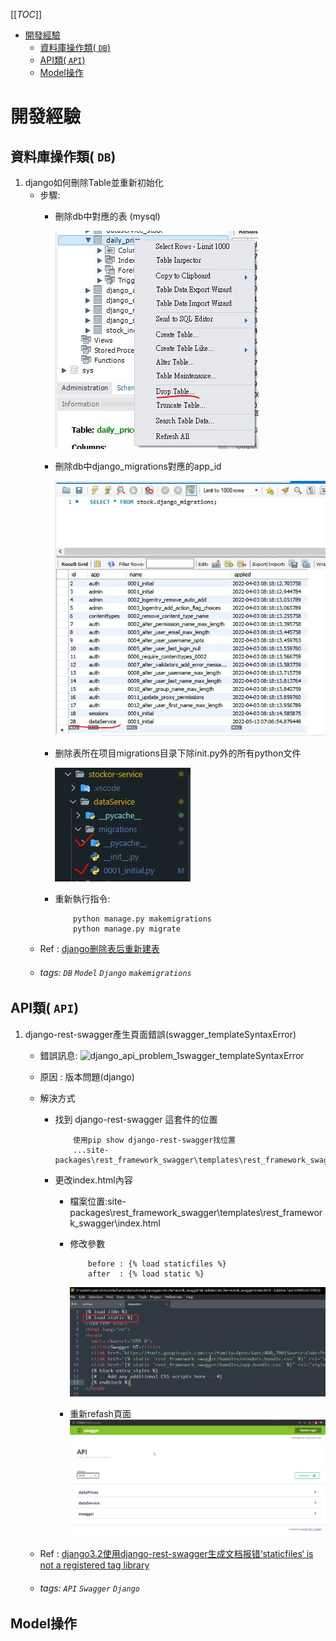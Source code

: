 [[_TOC_]]
- [開發經驗](#開發經驗)
  - [資料庫操作類( `DB`)](#資料庫操作類-db)
  - [API類( `API`)](#api類-api)
  - [Model操作](#model操作)
# 開發經驗
## 資料庫操作類( `DB`)
1. django如何刪除Table並重新初始化
    - 步驟:
        - 刪除db中對應的表 (mysql)

            ![django_problem_1_dropTable](../img/django_db_problem_1_dropTable.JPG)

        - 刪除db中django_migrations對應的app_id
        
            ![django_db_problem_1_dropMigrationsAppId](../img/django_db_problem_1_dropMigrationsAppId.JPG)

        - 删除表所在项目migrations目录下除init.py外的所有python文件

            ![django_db_problem_1_removeFile](../img/django_db_problem_1_removeFile.JPG)
        - 重新執行指令:
            ```
                python manage.py makemigrations
                python manage.py migrate
            ```
    - Ref : [django删除表后重新建表](https://blog.csdn.net/u011996193/article/details/105811769?spm=1001.2101.3001.6650.4&utm_medium=distribute.pc_relevant.none-task-blog-2%7Edefault%7ECTRLIST%7Edefault-4-105811769-blog-102973565.pc_relevant_default&depth_1-utm_source=distribute.pc_relevant.none-task-blog-2%7Edefault%7ECTRLIST%7Edefault-4-105811769-blog-102973565.pc_relevant_default&utm_relevant_index=7)
    - ###### tags: `DB` `Model` `Django` `makemigrations`

## API類( `API`)
1. django-rest-swagger產生頁面錯誤(swagger_templateSyntaxError)
    - 錯誤訊息:
        ![django_api_problem_1swagger_templateSyntaxError](../img/D:\GitHub\doc\backend\img\django_api_problem_1_swagger_templateSyntaxError.png)

    - 原因 : 版本問題(django)
    - 解決方式
      - 找到 django-rest-swagger 這套件的位置
        ```
            使用pip show django-rest-swagger找位置
            ...site-packages\rest_framework_swagger\templates\rest_framework_swagger
        ```
      - 更改index.html內容
        - 檔案位置:site-packages\rest_framework_swagger\templates\rest_framework_swagger\index.html
        - 修改參數
            ```
                before : {% load staticfiles %}
                after  : {% load static %}
            ```
            ![django_api_problem_1_swagger_index_syntaxerror_fix](../img/django_api_problem_1_swagger_index_syntaxerror_fix.png)

        - 重新refash頁面
            ![django_api_problem_1_swagger_templateSyntaxError_finish](../img/django_api_problem_1_swagger_templateSyntaxError_finish.png)

    - Ref : [django3.2使用django-rest-swagger生成文档报错‘staticfiles‘ is not a registered tag library](https://blog.csdn.net/qq_39248122/article/details/117563521)
    - ###### tags: `API` `Swagger` `Django`

## Model操作


